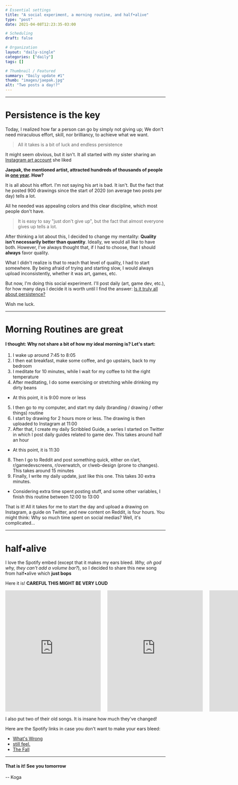 ```yaml
---
# Essential settings
title: "A social experiment, a morning routine, and half•alive"
type: "post"
date: 2021-04-08T12:23:35-03:00

# Scheduling
draft: false

# Organization
layout: "daily-single"
categories: ["daily"]
tags: []

# Thumbnail / Featured
summary: "Daily update #1"
thumb: "images/jaepak.jpg"
alt: "Two posts a day!?"
---
```


---

# Persistence is the key
Today, I realized how far a person can go by simply not giving up;
We don't need miraculous effort, skill, nor brilliancy, to achieve what we want.

> All it takes is a bit of luck and endless persistence

It might seem obvious, but it isn't.
It all started with my sister sharing an [Instagram art account](https://www.instagram.com/jaepak.md) she liked

**Jaepak, the mentioned artist, attracted hundreds of thousands of people in <ins>one year</ins>. How?**

It is all about his effort. I'm not saying his art is bad. It isn't. But the fact that he posted 900 drawings since the start of 2020 (on average two posts per day) tells a lot.

All he needed was appealing colors and this clear discipline, which most people don't have.

> <span class="marked mode-none">It is easy to say "just don't give up", but the fact that almost everyone gives up tells a lot.</span>

After thinking a lot about this, I decided to change my mentality: **Quality isn't necessarily better than quantity**. Ideally, we would all like to have both. However, I've always thought that, if I had to choose, that I should **always** favor quality.

What I didn't realize is that to reach that level of quality, I had to start somewhere. By being afraid of trying and starting slow, I would always upload inconsistently, whether it was art, games, etc.

But now, I'm doing this social experiment. I'll post daily (art, game dev, etc.), for how many days I decide it is worth until I find the answer: <ins>Is it truly all about persistence?</ins>

Wish me luck.

---

# Morning Routines are great

#### I thought: Why not share a bit of how my ideal morning is? Let's start:

1. I wake up around 7:45 to 8:05
2. I then eat breakfast, make some coffee, and go upstairs, back to my bedroom
3. I meditate for 10 minutes, while I wait for my coffee to hit the right temperature
4. After meditating, I do some exercising or stretching while drinking my dirty beans
* At this point, it is 9:00 more or less
5. I then go to my computer, and start my daily (branding / drawing / other things) routine
6. I start by drawing for 2 hours more or less. The drawing is then uploaded to Instagram at 11:00
7. After that, I create my daily Scribbled Guide, a series I started on Twitter in which I post daily guides related to game dev. This takes around half an hour
* At this point, it is 11:30
8. Then I go to Reddit and post something quick, either on r/art, r/gamedevscreens, r/overwatch, or r/web-design (prone to changes). This takes around 15 minutes
9. Finally, I write my daily update, just like this one. This takes 30 extra minutes.
* Considering extra time spent posting stuff, and some other variables, I finish this routine between 12:00 to 13:00

That is it! All it takes for me to start the day and upload a drawing on Instagram, a guide on Twitter, and new content on Reddit, is four hours. You might think: Why so much time spent on social medias? Well, it's complicated...

---

# half•alive

I love the Spotify embed (except that it makes my ears bleed. *Why, oh god why, they can't add a volume bar?*), so I decided to share this new song from half•alive which **just bops**

Here it is! <span class="marked mode-none">**CAREFUL THIS MIGHT BE VERY LOUD**</span>

<div class="columns">
<iframe class="column" src="https://open.spotify.com/embed/track/1C5YO3ItmCjO2lUtLQmYYO" width="300" height="380" frameborder="0" allowtransparency="true" allow="encrypted-media"></iframe>
<iframe class="column" src="https://open.spotify.com/embed/track/48XkVAagIoQHCsOlJtXUd5" width="300" height="380" frameborder="0" allowtransparency="true" allow="encrypted-media"></iframe>
<iframe class="column" src="https://open.spotify.com/embed/track/2VgQLPaAPaJRIXeL0FIW2q" width="300" height="380" frameborder="0" allowtransparency="true" allow="encrypted-media"></iframe>
</div>

I also put two of their old songs. It is insane how much they've changed!

Here are the Spotify links in case you don't want to make your ears bleed:
* [What's Wrong](https://open.spotify.com/track/1C5YO3ItmCjO2lUtLQmYYO?si=dcd81314d6424c78)
* [still feel.](https://open.spotify.com/track/48XkVAagIoQHCsOlJtXUd5?si=93af0f0cb24f4264)
* [The Fall](https://open.spotify.com/track/2VgQLPaAPaJRIXeL0FIW2q?si=3709150527e64dda)

---

#### That is it! See you tomorrow

<span class="is-pulled-right"> -- Koga</span>